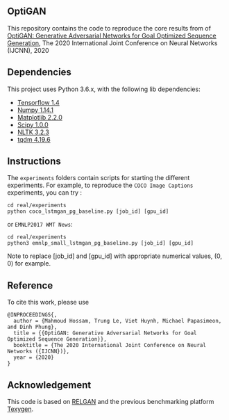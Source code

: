 ## OptiGAN

This repository contains the code to reproduce the core results 
from of [OptiGAN: Generative Adversarial Networks for Goal Optimized Sequence Generation](https://arxiv.org/pdf/2004.07534.pdf), The 2020 International Joint Conference on Neural Networks (IJCNN), 2020


## Dependencies
This project uses Python 3.6.x, with the following lib dependencies:
* [Tensorflow 1.4](https://www.tensorflow.org/)
* [Numpy 1.14.1](http://www.numpy.org/)
* [Matplotlib 2.2.0](https://matplotlib.org)
* [Scipy 1.0.0](https://www.scipy.org)
* [NLTK 3.2.3](https://www.nltk.org)
* [tqdm 4.19.6](https://pypi.python.org/pypi/tqdm)


## Instructions
The `experiments` folders contain scripts for starting the different experiments.
For example, to reproduce the `COCO Image Captions` experiments, you can try :
```
cd real/experiments
python coco_lstmgan_pg_baseline.py [job_id] [gpu_id]
```
or `EMNLP2017 WMT News`:
```
cd real/experiments
python3 emnlp_small_lstmgan_pg_baseline.py [job_id] [gpu_id]
```
Note to replace [job_id] and [gpu_id] with appropriate numerical values, (0, 0) for example.

## Reference
To cite this work, please use
```
@INPROCEEDINGS{,
  author = {Mahmoud Hossam, Trung Le, Viet Huynh, Michael Papasimeon, and Dinh Phung},
  title = {{OptiGAN: Generative Adversarial Networks for Goal Optimized Sequence Generation}},
  booktitle = {The 2020 International Joint Conference on Neural Networks ({IJCNN})},
  year = {2020}
}
```

## Acknowledgement
This code is based on [RELGAN](https://github.com/weilinie/RelGAN) and the previous benchmarking platform [Texygen](https://github.com/geek-ai/Texygen). 